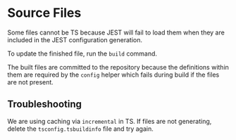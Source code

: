 # Source Files

Some files cannot be TS because JEST will fail to load them when they are included in the JEST configuration generation.

To update the finished file, run the `build` command.

The built files are committed to the repository because the definitions within them are required by the `config` helper which fails during build if the files are not present.

## Troubleshooting

We are using caching via `incremental` in TS. If files are not generating, delete the `tsconfig.tsbuildinfo` file and try again.
